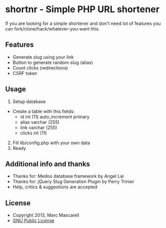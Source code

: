 # shortnr - Simple PHP URL shortener

If you are looking for a simple shortener and don't need lot of features you can fork/clone/hack/whatever-you-want this.

## Features

- Generate slug using your link
- Button to generate random slug (alias)
- Count clicks (redirections)
- CSRF token

## Usage

1. Setup database
  - Create a table with this fields:
      - id int (11) auto_increment primary
      - alias varchar (255)
      - link varchar (255)
      - clicks int (11)
    
2. Fill lib/config.php with your own data
3. Ready

## Additional info and thanks

- Thanks for: Medoo database framework by Angel Lai
- Thanks for: jQuery Slug Generation Plugin by Perry Trinier
- Help, critics & suggestions are accepted

## License

- Copyright 2013, Marc Mascarell
- [GNU Public License](http://opensource.org/licenses/gpl-license.php)
